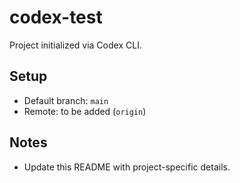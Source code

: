 # codex-test

Project initialized via Codex CLI.

## Setup
- Default branch: `main`
- Remote: to be added (`origin`)

## Notes
- Update this README with project-specific details.
